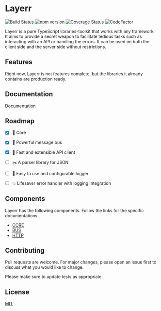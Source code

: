 
# Layerr
[![Build Status](https://travis-ci.org/tafax/layerr.svg?branch=master)](https://travis-ci.org/tafax/layerr)
[![npm version](https://badge.fury.io/js/%40layerr%2Fcore.svg)](https://badge.fury.io/js/%40layerr%2Fcore)
[![Coverage Status](https://coveralls.io/repos/github/tafax/layerr/badge.svg?branch=master)](https://coveralls.io/github/tafax/layerr?branch=master)
[![CodeFactor](https://www.codefactor.io/repository/github/tafax/layerr/badge)](https://www.codefactor.io/repository/github/tafax/layerr)

Layerr is a pure TypeScript libraries-toolkit that works with any framework.
It aims to provide a secret weapon to facilitate tedious tasks
such as interacting with an API or handling the errors.
It can be used on both the client side and the server side without restrictions.

## Features

Right now, Layerr is not features complete,
but the libraries it already contains are production ready.

## Documentation

[Documentation](https://tafax.gitbook.io/layerr)

## Roadmap

- [x] :dart: Core

- [x] :bus: Powerful message bus

- [x] :rocket: Fast and extensible API client

- [ ] :scissors: A parser library for JSON

- [ ] :memo: Easy to use and configurable logger

- [ ] :boom: Lifesaver error handler with logging integration

## Components

Layerr has the following components. Follow the links for the specific
documentations.

* [CORE](https://github.com/tafax/layerr/tree/master/packages/core)
* [BUS](https://github.com/tafax/layerr/tree/master/packages/bus)
* [HTTP](https://github.com/tafax/layerr/tree/master/packages/http)

## Contributing
Pull requests are welcome. For major changes, please open an issue first to discuss what you would like to change.

Please make sure to update tests as appropriate.

## License
[MIT](https://choosealicense.com/licenses/mit/)
